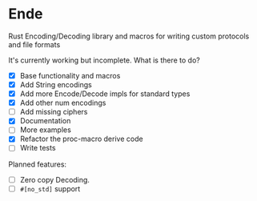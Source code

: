 # Ende
Rust Encoding/Decoding library and macros for writing custom protocols and file formats

It's currently working but incomplete. What is there to do?

- [X] Base functionality and macros
- [X] Add String encodings
- [X] Add more Encode/Decode impls for standard types
- [X] Add other num encodings
- [ ] Add missing ciphers
- [X] Documentation
- [ ] More examples
- [X] Refactor the proc-macro derive code
- [ ] Write tests

Planned features:
- [ ] Zero copy Decoding.
- [ ] `#[no_std]` support